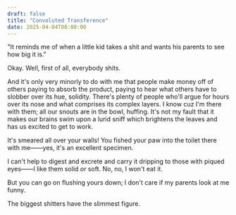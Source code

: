 ```yaml
---
draft: false
title: "Convoluted Transference"
date: 2025-04-04T00:00:00
---
```

"It reminds me of when a little kid takes a shit and wants his parents to see how big it is." 

Okay. Well, first of all, everybody shits.

And it's only very minorly to do with me that people make money off of others paying to absorb the product, paying to hear what others have to slobber over its hue, solidity. There's plenty of people who'll argue for hours over its nose and what comprises its complex layers. I know cuz I'm there with them; all our snouts are in the bowl, huffing. It's not my fault that it makes our brains swim upon a lurid sniff which brightens the leaves and has us excited to get to work. 

It's smeared all over your walls! You fished your paw into the toilet there with me——yes, it's an excellent specimen. 

I can't help to digest and excrete and carry it dripping to those with piqued eyes——I like them solid *or* soft. No, no, I won't eat it.

But you can go on flushing yours down; I don't care if my parents look at me funny. 

The biggest shitters have the slimmest figure.